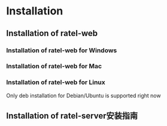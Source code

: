 # Installation

## Installation of ratel-web

### Installation of ratel-web for Windows

### Installation of ratel-web for Mac

### Installation of ratel-web for Linux

Only deb installation for Debian/Ubuntu is supported right now

## Installation of ratel-server安装指南
